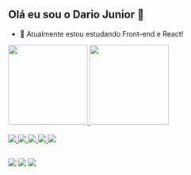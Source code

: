 ## Olá eu sou o Dario Junior 👋

- 🔭 Atualmente estou estudando Front-end e React!

<div>
  <a href="https://github.com/DarioRJunior">
  <img height="160em" src="https://github-readme-stats.vercel.app/api?username=DarioRJunior&show_icons=true&theme=dracula&include_all_commits=true&count_private=true"/>
  <img height="160em" src="https://github-readme-stats.vercel.app/api/top-langs/?username=DarioRJunior&layout=compact&langs_count=7&theme=dracula"/>
</div>
  
  <div style="display: inline_block"><br>
    <img src="https://img.shields.io/badge/html5-%23E34F26.svg?style=for-the-badge&logo=html5&logoColor=white">
    <img src="https://img.shields.io/badge/css3-%231572B6.svg?style=for-the-badge&logo=css3&logoColor=white">
    <img src="https://img.shields.io/badge/javascript-%23323330.svg?style=for-the-badge&logo=javascript&logoColor=%23F7DF1E">
    <img src="https://img.shields.io/badge/react-%2320232a.svg?style=for-the-badge&logo=react&logoColor=%2361DAFB">
    <img src="https://img.shields.io/badge/html5-%23E34F26.svg?style=for-the-badge&logo=html5&logoColor=white">
  
</div>
  
  ##
  
  <div> 
  <a href="https://www.instagram.com/dario.code/" target="_blank"><img src="https://img.shields.io/badge/-Instagram-%23E4405F?style=for-the-badge&logo=instagram&logoColor=white" target="_blank"></a>
  <a href = "mailto:dariojr.code@gmail.com"><img src="https://img.shields.io/badge/-Gmail-%23333?style=for-the-badge&logo=gmail&logoColor=white" target="_blank"></a>
  <a href="https://www.linkedin.com/in/dariocode/" target="_blank"><img src="https://img.shields.io/badge/-LinkedIn-%230077B5?style=for-the-badge&logo=linkedin&logoColor=white" target="_blank"></a> 
 
</div>
